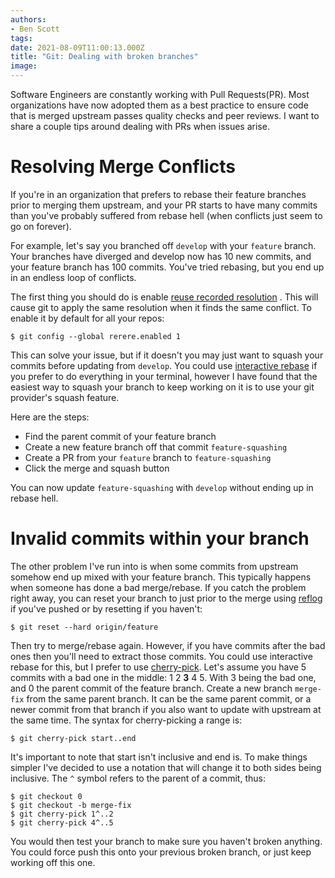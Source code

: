 ```yaml
---
authors:
- Ben Scott
tags:
date: 2021-08-09T11:00:13.000Z
title: "Git: Dealing with broken branches"
image: 
---
```


Software Engineers are constantly working with Pull Requests(PR). Most organizations have now adopted them as a best practice to ensure code that is merged upstream passes quality checks and peer reviews. I want to share a couple tips around dealing with PRs when issues arise. 

# Resolving Merge Conflicts

If you're in an organization that prefers to rebase their feature branches prior to merging them upstream, and your PR starts to have many commits than you've probably suffered from rebase hell (when conflicts just seem to go on forever). 

For example, let's say you branched off `develop` with your `feature` branch. Your branches have diverged and develop now has 10 new commits, and your feature branch has 100 commits. You've tried rebasing, but you end up in an endless loop of conflicts.

The first thing you should do is enable [reuse recorded resolution](https://git-scm.com/docs/git-rerere) . This will cause git to apply the same resolution when it finds the same conflict. To enable it by default for all your repos:

```$ git config --global rerere.enabled 1```

This can solve your issue, but if it doesn't you may just want to squash your commits before updating from `develop`. You could use [interactive rebase](https://git-scm.com/book/en/v2/Git-Tools-Rewriting-History) if you prefer to do everything in your terminal, however I have found that the easiest way to squash your branch to keep working on it is to use your git provider's squash feature. 

Here are the steps:

* Find the parent commit of your feature branch
* Create a new feature branch off that commit `feature-squashing`
* Create a PR from your `feature` branch to `feature-squashing`
* Click the merge and squash button

You can now update `feature-squashing` with `develop` without ending up in rebase hell.

# Invalid commits within your branch

The other problem I've run into is when some commits from upstream somehow end up mixed with your feature branch. This typically happens when someone has done a bad merge/rebase. If you catch the problem right away, you can reset your branch to just prior to the merge using [reflog](https://git-scm.com/docs/git-reflog) if you've pushed or by resetting if you haven't: 

```$ git reset --hard origin/feature```

Then try to merge/rebase again. However, if you have commits after the bad ones then you'll need to extract those commits. You could use interactive rebase for this, but I prefer to use [cherry-pick](https://git-scm.com/docs/git-cherry-pick). Let's assume you have 5 commits with a bad one in the middle:  1 2 **3** 4 5. With 3 being the bad one, and 0 the parent commit of the feature branch.
Create a new branch `merge-fix` from the same parent branch. It can be the same parent commit, or a newer commit from that branch if you also want to update with upstream at the same time. The syntax for cherry-picking a range is:

```$ git cherry-pick start..end```

It's important to note that start isn't inclusive and end is. To make things simpler I've decided to use a notation that will change it to both sides being inclusive. The `^` symbol refers to the parent of a commit, thus:

```
$ git checkout 0
$ git checkout -b merge-fix
$ git cherry-pick 1^..2
$ git cherry-pick 4^..5
```

You would then test your branch to make sure you haven't broken anything. You could force push this onto your previous broken branch, or just keep working off this one.
